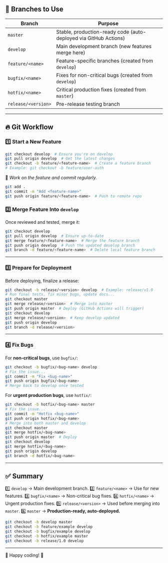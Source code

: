 ## 🔹 Branches to Use

| Branch | Purpose |
|--------|---------|
| `master` | Stable, production-ready code (auto-deployed via GitHub Actions) |
| `develop` | Main development branch (new features merge here) |
| `feature/<name>` | Feature-specific branches (created from `develop`) |
| `bugfix/<name>` | Fixes for non-critical bugs (created from `develop`) |
| `hotfix/<name>` | Critical production fixes (created from `master`) |
| `release/<version>` | Pre-release testing branch |

---

## 🔥 Git Workflow

### **1️⃣ Start a New Feature**
```sh
git checkout develop  # Ensure you're on develop
git pull origin develop  # Get the latest changes
git checkout -b feature/<feature-name>  # Create a feature branch
# Example: git checkout -b feature/user-auth
```
🚀 _Work on the feature and commit regularly._

```sh
git add .
git commit -m "Add <feature-name>"
git push origin feature/<feature-name>  # Push to remote repo
```

### **2️⃣ Merge Feature Into `develop`**
Once reviewed and tested, merge it:
```sh
git checkout develop
git pull origin develop  # Ensure up-to-date
git merge feature/<feature-name>  # Merge the feature branch
git push origin develop  # Push the updated develop branch
git branch -d feature/<feature-name>  # Delete local feature branch
```

---

### **3️⃣ Prepare for Deployment**
Before deploying, finalize a release:
```sh
git checkout -b release/<version> develop  # Example: release/v1.0
# Run final tests, fix minor bugs, update docs...
git checkout master
git merge release/<version>  # Merge into master
git push origin master  # Deploy (GitHub Actions will trigger)
git checkout develop
git merge release/<version>  # Keep develop updated
git push origin develop
git branch -d release/<version>
```

---

### **4️⃣ Fix Bugs**
For **non-critical bugs**, use `bugfix/`:
```sh
git checkout -b bugfix/<bug-name> develop
# Fix the issue...
git commit -m "Fix <bug-name>"
git push origin bugfix/<bug-name>
# Merge back to develop once tested
```

For **urgent production bugs**, use `hotfix/`:
```sh
git checkout -b hotfix/<bug-name> master
# Fix the issue...
git commit -m "Hotfix <bug-name>"
git push origin hotfix/<bug-name>
# Merge into both master and develop
git checkout master
git merge hotfix/<bug-name>
git push origin master  # Deploy
git checkout develop
git merge hotfix/<bug-name>
git push origin develop
git branch -d hotfix/<bug-name>
```

---


## ✅ Summary

1️⃣ `develop` → Main development branch.
2️⃣ `feature/<name>` → Use for new features.
3️⃣ `bugfix/<name>` → Non-critical bug fixes.
4️⃣ `hotfix/<name>` → Urgent production fixes.
5️⃣ `release/<version>` → Used before merging into `master`.
6️⃣ `master` → **Production-ready, auto-deployed.**

```sh
git checkout -b develop master
git checkout -b feature/example develop
git checkout -b bugfix/example develop
git checkout -b hotfix/example master
git checkout -b release/1.0 develop
```
---
🚀 Happy coding! 🎉
